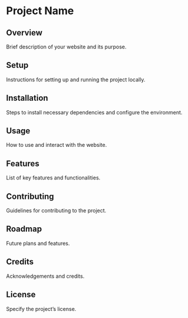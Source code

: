 # Project Name

## Overview
Brief description of your website and its purpose.

## Setup
Instructions for setting up and running the project locally.

## Installation
Steps to install necessary dependencies and configure the environment.

## Usage
How to use and interact with the website.

## Features
List of key features and functionalities.

## Contributing
Guidelines for contributing to the project.

## Roadmap
Future plans and features.

## Credits
Acknowledgements and credits.

## License
Specify the project’s license.
